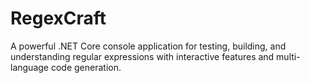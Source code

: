 # RegexCraft
A powerful .NET Core console application for testing, building, and understanding regular expressions with interactive features and multi-language code generation.
